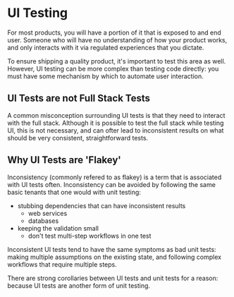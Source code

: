# UI Testing

For most products, you will have a portion of it that is exposed to
and end user. Someone who will have no understanding of how your
product works, and only interacts with it via regulated experiences
that you dictate.

To ensure shipping a quality product, it's important to test this area
as well. However, UI testing can be more complex than testing code
directly: you must have some mechanism by which to automate user
interaction.

## UI Tests are not Full Stack Tests

A common misconception surrounding UI tests is that they need to
interact with the full stack. Although it is possible to test the full
stack while testing UI, this is not necessary, and can ofter lead to
inconsistent results on what should be very consistent,
straightforward tests.

## Why UI Tests are 'Flakey'

Inconsistency (commonly refered to as flakey) is a term that is
associated with UI tests often. Inconsistency can be avoided by
following the same basic tenants that one would with unit testing:

* stubbing dependencies that can have inconsistent results
    * web services
    * databases
* keeping the validation small
    * don't test multi-step workflows in one test

Inconsistent UI tests tend to have the same symptoms as bad unit tests:
making multiple assumptions on the existing state, and following complex workflows
that require multiple steps.

There are strong corollaries between UI tests and unit tests for a reason: because UI tests are another
form of unit testing.
